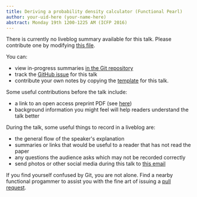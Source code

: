 ```yaml
---
title: Deriving a probability density calculator (Functional Pearl)
author: your-uid-here (your-name-here)
abstract: Monday 19th 1200-1225 AM (ICFP 2016)
---
```


There is currently no liveblog summary available for this talk. Please contribute one by modifying [this file](https://github.com/ocamllabs/icfp2016-blog/blob/master/ICFP/deriving-a-probability-density.md).

You can:
* view in-progress summaries [in the Git repository](https://github.com/ocamllabs/icfp2016-blog/tree/master/ICFP/deriving-a-probability-density/)
* track the [GitHub issue](https://github.com/ocamllabs/icfp2016-blog/issues/49) for this talk
* contribute your own notes by copying the [template](deriving-a-probability-density/template.md) for this talk.

Some useful contributions before the talk include:
* a link to an open access preprint PDF (see [here](https://github.com/gasche/icfp2016-papers))
* background information you might feel will help readers understand the talk better

During the talk, some useful things to record in a liveblog are:
* the general flow of the speaker's explanation
* summaries or links that would be useful to a reader that has not read the paper
* any questions the audience asks which may not be recorded correctly
* send photos or other social media during this talk to [this email](mailto:icfp16.photos@gmail.com?subject=ICFP:deriving-a-probability-density)

If you find yourself confused by Git, you are not alone. Find a nearby functional progammer
to assist you with the fine art of issuing a [pull request](https://help.github.com/articles/about-pull-requests/).


